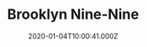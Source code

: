 ---
title: "Brooklyn Nine-Nine"
year: 2013
date: 2020-01-04T10:00:41.000Z
permalink: /almanac/tv/2020-01-04-brooklyn-nine-nine/index.html
season: 6
rating: 3
tmdbid: 48891
---